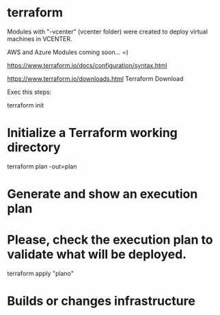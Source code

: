 # terraform

Modules with "-vcenter" (vcenter folder) were created to deploy virtual machines in VCENTER.

AWS and Azure Modules coming soon... =)

https://www.terraform.io/docs/configuration/syntax.html 

https://www.terraform.io/downloads.html Terraform Download

Exec this steps:

terraform init
# Initialize a Terraform working directory

terraform plan -out=plan
# Generate and show an execution plan
# Please, check the execution plan to validate what will be deployed.

terraform apply "plano"
# Builds or changes infrastructure
